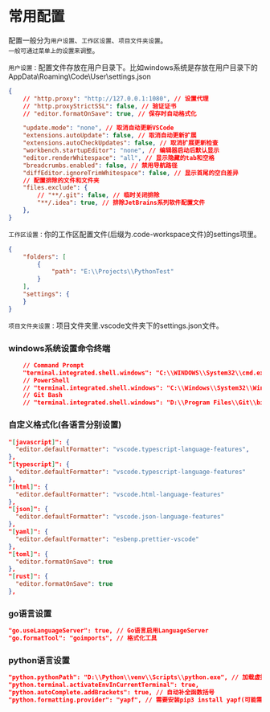 # 常用配置

配置一般分为`用户设置`、`工作区设置`、`项目文件夹设置`。  
`一般可通过菜单上的设置来调整`。 

`用户设置：`配置文件存放在用户目录下。比如windows系统是存放在用户目录下的AppData\Roaming\Code\User\settings.json  
```json
{
    // "http.proxy": "http://127.0.0.1:1080", // 设置代理
    // "http.proxyStrictSSL": false, // 验证证书
    // "editor.formatOnSave": true, // 保存时自动格式化

    "update.mode": "none", // 取消自动更新VSCode
    "extensions.autoUpdate": false, // 取消自动更新扩展
    "extensions.autoCheckUpdates": false, // 取消扩展更新检查
    "workbench.startupEditor": "none", // 编辑器启动后默认显示
    "editor.renderWhitespace": "all", // 显示隐藏的tab和空格
    "breadcrumbs.enabled": false, // 禁用导航路径
    "diffEditor.ignoreTrimWhitespace": false, // 显示首尾的空白差异
    // 配置排除的文件和文件夹
    "files.exclude": {
        // "**/.git": false, // 临时关闭排除
        "**/.idea": true, // 排除JetBrains系列软件配置文件
    },
}
```

`工作区设置：`你的工作区配置文件(后缀为.code-workspace文件)的settings项里。
```json
{
	"folders": [
		{
			"path": "E:\\Projects\\PythonTest"
		}
	],
	"settings": {
	}
}
```

`项目文件夹设置：`项目文件夹里.vscode文件夹下的settings.json文件。

### windows系统设置命令终端

```json
    // Command Prompt
    "terminal.integrated.shell.windows": "C:\\WINDOWS\\System32\\cmd.exe",
    // PowerShell
    // "terminal.integrated.shell.windows": "C:\\Windows\\System32\\WindowsPowerShell\\v1.0\\powershell.exe",
    // Git Bash
    // "terminal.integrated.shell.windows": "D:\\Program Files\\Git\\bin\\bash.exe",
```

### 自定义格式化(各语言分别设置)

```json
"[javascript]": {
  "editor.defaultFormatter": "vscode.typescript-language-features",
},
"[typescript]": {
  "editor.defaultFormatter": "vscode.typescript-language-features"
},
"[html]": {
  "editor.defaultFormatter": "vscode.html-language-features"
},
"[json]": {
  "editor.defaultFormatter": "vscode.json-language-features"
},
"[yaml]": {
  "editor.defaultFormatter": "esbenp.prettier-vscode"
},
"[toml]": {
  "editor.formatOnSave": true
},
"[rust]": {
  "editor.formatOnSave": true
},
```

### go语言设置

```json
"go.useLanguageServer": true, // Go语言启用LanguageServer
"go.formatTool": "goimports", // 格式化工具
```

### python语言设置

```json
"python.pythonPath": "D:\\Python\\venv\\Scripts\\python.exe", // 加载虚拟环境(填写虚拟环境python二进制文件绝对路径)
"python.terminal.activateEnvInCurrentTerminal": true,
"python.autoComplete.addBrackets": true, // 自动补全函数括号
"python.formatting.provider": "yapf", // 需要安装pip3 install yapf(可能需要sudo)
```
